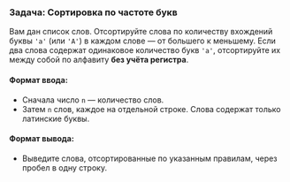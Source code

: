 ### Задача: **Сортировка по частоте букв**

Вам дан список слов. Отсортируйте слова по количеству вхождений буквы `'a'` (или `'A'`) в каждом слове — от большего к меньшему.
Если два слова содержат одинаковое количество букв `'a'`, отсортируйте их между собой по алфавиту **без учёта регистра**.

#### Формат ввода:

* Сначала число `n` — количество слов.
* Затем `n` слов, каждое на отдельной строке. Слова содержат только латинские буквы.

#### Формат вывода:

* Выведите слова, отсортированные по указанным правилам, через пробел в одну строку.